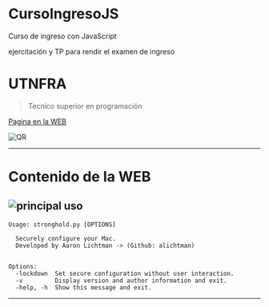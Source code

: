 # **CursoIngresoJS**
Curso de ingreso con JavaScript

ejercitación y TP para rendir el examen de ingreso 
# **UTNFRA**
> Tecnico superior en programación

[Pagina en la WEB](http://octaviovillegas.github.io/CursoIngresoJS/index.html)

![QR](http://octaviovillegas.github.io/CursoIngresoJS/img/qrInicio.png)



-----



# Contenido de la WEB



![principal](http://octaviovillegas.github.io/CursoIngresoJS/img/cjsprincipal.png)
**uso**
---

```
Usage: stronghold.py [OPTIONS]

  Securely configure your Mac.
  Developed by Aaron Lichtman -> (Github: alichtman)


Options:
  -lockdown  Set secure configuration without user interaction.
  -v         Display version and author information and exit.
  -help, -h  Show this message and exit.
```



-----

